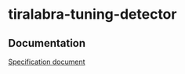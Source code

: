 # tiralabra-tuning-detector

## Documentation

[Specification document](https://github.com/veetihytonen/tiralabra-tuning-detector/blob/main/docs/projectspecification.md)